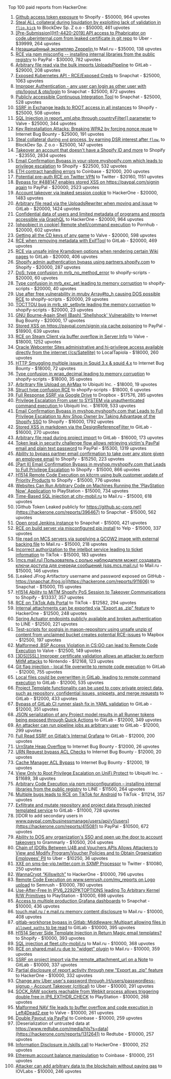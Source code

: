 Top 100 paid reports from HackerOne:

1. [Github access token exposure](https://hackerone.com/reports/1087489) to Shopify - $50000, 964 upvotes
2. [Steal ALL collateral during liquidation by exploiting lack of validation in `flip.kick`](https://hackerone.com/reports/684092) to BlockDev Sp. Z o.o - $50000, 461 upvotes
3. [[Pre-Submission][H1-4420-2019] API access to Phabricator on code.uberinternal.com from leaked certificate in git repo](https://hackerone.com/reports/591813) to Uber - $39999, 264 upvotes
4. [Незащищённый экземпляр Zeppelin ](https://hackerone.com/reports/992564) to Mail.ru - $35000, 138 upvotes
5. [RCE via npm misconfig -- installing internal libraries from the public registry](https://hackerone.com/reports/925585) to PayPal - $30000, 782 upvotes
6. [Arbitrary file read  via the bulk imports UploadsPipeline](https://hackerone.com/reports/1439593) to GitLab - $29000, 208 upvotes
7. [Exposed Kubernetes API - RCE/Exposed Creds](https://hackerone.com/reports/455645) to Snapchat - $25000, 1063 upvotes
8. [Improper Authentication - any user can login as other user with otp/logout & otp/login](https://hackerone.com/reports/921780) to Snapchat - $25000, 872 upvotes
9. [Publicly accessible Continuous Integration Tool](https://hackerone.com/reports/313457) to Snapchat - $25000, 528 upvotes
10. [SSRF in Exchange leads to ROOT access in all instances](https://hackerone.com/reports/341876) to Shopify - $25000, 508 upvotes
11. [SQL Injection in report_xml.php through countryFilter[] parameter](https://hackerone.com/reports/383127) to Valve - $25000, 344 upvotes
12. [Key Reinstallation Attacks: Breaking WPA2 by forcing nonce reuse](https://hackerone.com/reports/286740) to Internet Bug Bounty - $25000, 191 upvotes
13. [Steal collateral during `end` process, by earning DSR interest after `flow`.](https://hackerone.com/reports/672664) to BlockDev Sp. Z o.o - $25000, 147 upvotes
14. [Takeover an account that doesn't have a Shopify ID and more](https://hackerone.com/reports/867513) to Shopify - $23550, 2834 upvotes
15. [Email Confirmation Bypass in your-store.myshopify.com which leads to privilege escalation](https://hackerone.com/reports/910300) to Shopify - $22500, 532 upvotes
16. [ETH contract handling errors](https://hackerone.com/reports/328526) to Coinbase - $21000, 200 upvotes
17. [Potential pre-auth RCE on Twitter VPN](https://hackerone.com/reports/591295) to Twitter - $20160, 1151 upvotes
18. [Bypass for #488147 enables stored XSS on https://paypal.com/signin again](https://hackerone.com/reports/510152) to PayPal - $20000, 2523 upvotes
19. [Account takeover via leaked session cookie](https://hackerone.com/reports/745324) to HackerOne - $20000, 1483 upvotes
20. [Arbitrary file read via the UploadsRewriter when moving and issue](https://hackerone.com/reports/827052) to GitLab - $20000, 1424 upvotes
21. [Confidential data of users and limited metadata of programs and reports accessible via GraphQL](https://hackerone.com/reports/489146) to HackerOne - $20000, 964 upvotes
22. [[phpobject in cookie] Remote shell/command execution](https://hackerone.com/reports/141956) to Pornhub - $20000, 602 upvotes
23. [Getting all the CD keys of any game](https://hackerone.com/reports/391217) to Valve - $20000, 598 upvotes
24. [RCE when removing metadata with ExifTool](https://hackerone.com/reports/1154542) to GitLab - $20000, 469 upvotes
25. [RCE via unsafe inline Kramdown options when rendering certain Wiki pages](https://hackerone.com/reports/1125425) to GitLab - $20000, 406 upvotes
26. [Shopify admin authentication bypass using partners.shopify.com](https://hackerone.com/reports/270981) to Shopify - $20000, 287 upvotes
27. [DoS: type confusion in mrb_no_method_error](https://hackerone.com/reports/181871) to shopify-scripts - $20000, 60 upvotes
28. [Type confusion in mrb_exc_set leading to memory corruption](https://hackerone.com/reports/185041) to shopify-scripts - $20000, 40 upvotes
29. [Use after free vulnerability in mruby Array#to_h causing DOS possible RCE](https://hackerone.com/reports/181321) to shopify-scripts - $20000, 29 upvotes
30. [TOCTTOU bug in mrb_str_setbyte leading the memory corruption](https://hackerone.com/reports/181893) to shopify-scripts - $20000, 23 upvotes
31. [GNU Bourne-Again Shell (Bash) 'Shellshock' Vulnerability](https://hackerone.com/reports/29839) to Internet Bug Bounty - $20000, 17 upvotes
32. [Stored XSS on https://paypal.com/signin via cache poisoning](https://hackerone.com/reports/488147) to PayPal - $18900, 639 upvotes
33. [RCE on Steam Client via buffer overflow in Server Info](https://hackerone.com/reports/470520) to Valve - $18000, 1252 upvotes
34. [Oracle Webcenter Sites administrative and hi-privilege access available directly from the internet (/cs/Satellite)](https://hackerone.com/reports/170532) to LocalTapiola - $18000, 260 upvotes
35. [HTTP Smuggling multiple issues in Squid 3.x & squid 4.x](https://hackerone.com/reports/758445) to Internet Bug Bounty - $18000, 72 upvotes
36. [Type confusion in wrap_decimal leading to memory corruption](https://hackerone.com/reports/185051) to shopify-scripts - $18000, 35 upvotes
37. [Arbritrary file Upload on AirMax](https://hackerone.com/reports/73480) to Ubiquiti Inc. - $18000, 19 upvotes
38. [Struct type confusion RCE](https://hackerone.com/reports/181879) to shopify-scripts - $18000, 6 upvotes
39. [Full Response SSRF via Google Drive](https://hackerone.com/reports/1406938) to Dropbox - $17576, 285 upvotes
40. [Privilege Escalation From user to SYSTEM via unauthenticated command execution ](https://hackerone.com/reports/544928) to Ubiquiti Inc. - $16109, 533 upvotes
41. [Email Confirmation Bypass in myshop.myshopify.com that Leads to Full Privilege Escalation to Any Shop Owner by Taking Advantage of the Shopify SSO](https://hackerone.com/reports/791775) to Shopify - $16000, 1792 upvotes
42. [Stored XSS in markdown via the DesignReferenceFilter ](https://hackerone.com/reports/1212067) to GitLab - $16000, 270 upvotes
43. [Arbitrary file read during project import](https://hackerone.com/reports/1132378) to GitLab - $16000, 173 upvotes
44. [Token leak in security challenge flow allows retrieving victim's PayPal email and plain text password](https://hackerone.com/reports/739737) to PayPal - $15300, 1319 upvotes
45. [Ability to bypass partner email confirmation to take over any store given an employee email](https://hackerone.com/reports/300305) to Shopify - $15250, 223 upvotes
46. [[Part II] Email Confirmation Bypass in myshop.myshopify.com that Leads to Full Privilege Escalation](https://hackerone.com/reports/796808) to Shopify - $15000, 866 upvotes
47. [H1514 Remote Code Execution on kitcrm using bulk customer update of Priority Products](https://hackerone.com/reports/422944) to Shopify - $15000, 776 upvotes
48. [Websites Can Run Arbitrary Code on Machines Running the 'PlayStation Now' Application](https://hackerone.com/reports/873614) to PlayStation - $15000, 734 upvotes
49. [Time-Based SQL injection at city-mobil.ru](https://hackerone.com/reports/868436) to Mail.ru - $15000, 618 upvotes
50. [Github Token Leaked publicly for https://github.sc-corp.net](https://hackerone.com/reports/396467) to Snapchat - $15000, 562 upvotes
51. [Open prod Jenkins instance](https://hackerone.com/reports/231460) to Snapchat - $15000, 421 upvotes
52. [RCE on build server via misconfigured pip install](https://hackerone.com/reports/946409) to Yelp - $15000, 337 upvotes
53. [file read on MCS servers via supplying a QCOW2 image with external backing file](https://hackerone.com/reports/1024899) to Mail.ru - $15000, 218 upvotes
54. [Incorrect authorization to the intelbot service leading to ticket information](https://hackerone.com/reports/1328546) to TikTok - $15000, 183 upvotes
55. [[mcs.mail.ru] Пользователь с ролью наблюдателя может создавать ключи доступа для очереди сообщений (sqs.mcs.mail.ru)](https://hackerone.com/reports/1177451) to Mail.ru - $15000, 146 upvotes
56. [Leaked JFrog Artifactory  username and password exposed on GitHub - https://snapchat.jfrog.io](https://hackerone.com/reports/911606) to Snapchat - $15000, 115 upvotes
57. [H1514 Ability to MiTM Shopify PoS Session to Takeover Communications](https://hackerone.com/reports/423467) to Shopify - $13337, 357 upvotes
58. [RCE on TikTok Ads Portal](https://hackerone.com/reports/1024575) to TikTok - $12582, 294 upvotes
59. [Internal attachments can be exported via "Export as .zip" feature](https://hackerone.com/reports/186230) to HackerOne - $12500, 248 upvotes
60. [Spring Actuator endpoints publicly available and broken authentication](https://hackerone.com/reports/838635) to LINE - $12500, 221 upvotes
61. [Test-scripts for postgis in mason-repository using unsafe unzip of content from unclaimed bucket creates potential RCE-issues](https://hackerone.com/reports/329689) to Mapbox - $12500, 197 upvotes
62. [Malformed .BSP Access Violation in CS:GO can lead to Remote Code Execution](https://hackerone.com/reports/351014) to Valve - $12500, 149 upvotes
63. [[3DS][SSL] Improper certificate validation allows an attacker to perform MitM attacks](https://hackerone.com/reports/894922) to Nintendo - $12168, 123 upvotes
64. [Git flag injection - local file overwrite to remote code execution](https://hackerone.com/reports/658013) to GitLab - $12000, 755 upvotes
65. [Local files could be overwritten in GitLab, leading to remote command execution](https://hackerone.com/reports/587854) to GitLab - $12000, 535 upvotes
66. [Project Template functionality can be used to copy private project data, such as repository, confidential issues, snippets, and merge requests](https://hackerone.com/reports/689314) to GitLab - $12000, 433 upvotes
67. [Bypass of GitLab CI runner slash fix in YAML validation](https://hackerone.com/reports/409395) to GitLab - $12000, 351 upvotes
68. [JSON serialization of any Project model results in all Runner tokens being exposed through Quick Actions](https://hackerone.com/reports/509924) to GitLab - $12000, 349 upvotes
69. [An attacker can run pipeline jobs as arbitrary user](https://hackerone.com/reports/894569) to GitLab - $12000, 299 upvotes
70. [Full Read SSRF on Gitlab's Internal Grafana](https://hackerone.com/reports/878779) to GitLab - $12000, 200 upvotes
71. [UrnState Heap Overflow](https://hackerone.com/reports/824771) to Internet Bug Bounty - $12000, 26 upvotes
72. [URN Request bypass ACL Checks](https://hackerone.com/reports/824802) to Internet Bug Bounty - $12000, 20 upvotes
73. [Cache Manager ACL Bypass](https://hackerone.com/reports/824203) to Internet Bug Bounty - $12000, 19 upvotes
74. [View Only to Root Privilege Escalation on UniFi Protect](https://hackerone.com/reports/825764) to Ubiquiti Inc. - $11689, 38 upvotes
75. [Arbitrary Code Execution via npm misconfiguration – installing internal libraries from the public registry](https://hackerone.com/reports/1043385) to LINE - $11500, 264 upvotes
76. [Multiple bugs leads to RCE on TikTok for Android](https://hackerone.com/reports/1065500) to TikTok - $11214, 357 upvotes
77. [Exfiltrate and mutate repository and project data through injected templated service](https://hackerone.com/reports/446585) to GitLab - $11000, 728 upvotes
78. [IDOR to add secondary users in www.paypal.com/businessmanage/users/api/v1/users](https://hackerone.com/reports/415081) to PayPal - $10500, 672 upvotes
79. [Ability to DOS any organization's SSO and open up the door to account takeovers](https://hackerone.com/reports/976603) to Grammarly - $10500, 204 upvotes
80. [Chain of IDORs Between U4B and Vouchers APIs Allows Attackers to View and Modify Program/Voucher Policies and to Obtain Organization Employees' PII](https://hackerone.com/reports/1148697) to Uber - $10250, 36 upvotes
81. [XXE on sms-be-vip.twitter.com in SXMP Processor](https://hackerone.com/reports/248668) to Twitter - $10080, 250 upvotes
82. [WannaCrypt “Killswitch”](https://hackerone.com/reports/228648) to HackerOne - $10000, 796 upvotes
83. [Remote Code Execution on www.semrush.com/my_reports on Logo upload](https://hackerone.com/reports/403417) to Semrush - $10000, 780 upvotes
84. [Use-After-Free In IPV6_2292PKTOPTIONS leading To Arbitrary Kernel R/W Primitives](https://hackerone.com/reports/826026) to PlayStation - $10000, 698 upvotes
85. [Access to multiple production Grafana dashboards](https://hackerone.com/reports/663628) to Snapchat - $10000, 436 upvotes
86. [touch.mail.ru / e.mail.ru memory content disclosure](https://hackerone.com/reports/513236) to Mail.ru - $10000, 408 upvotes
87. [gitlab-workhorse bypass in Gitlab::Middleware::Multipart allowing files in `allowed_paths` to be read](https://hackerone.com/reports/850447) to GitLab - $10000, 395 upvotes
88. [H1514 Server Side Template Injection in Return Magic email templates?](https://hackerone.com/reports/423541) to Shopify - $10000, 393 upvotes
89. [SQL injection at fleet.city-mobil.ru](https://hackerone.com/reports/881901) to Mail.ru - $10000, 368 upvotes
90. [RCE on shared.mail.ru due to "widget" plugin](https://hackerone.com/reports/518637) to Mail.ru - $10000, 359 upvotes
91. [SSRF on project import via the remote_attachment_url on a Note](https://hackerone.com/reports/826361) to GitLab - $10000, 337 upvotes
92. [Partial disclosure of report activity through new "Export as .zip" feature](https://hackerone.com/reports/182358) to HackerOne - $10000, 332 upvotes
93. [Change any Uber user's password through /rt/users/passwordless-signup - Account Takeover (critical)](https://hackerone.com/reports/143717) to Uber - $10000, 291 upvotes
94. [SOCK_RAW sockets reachable from Webkit process allows triggering double free in IP6_EXTHDR_CHECK](https://hackerone.com/reports/943231) to PlayStation - $10000, 268 upvotes
95. [Malformed NAV file leads to buffer overflow and code execution in Left4Dead2.exe](https://hackerone.com/reports/542180) to Valve - $10000, 261 upvotes
96. [Double Payout via PayPal](https://hackerone.com/reports/307239) to Coinbase - $10000, 259 upvotes
97. [Deserialization of untrusted data at https://www.redtube.com/media/hls?s=data](https://hackerone.com/reports/1312641) to Redtube - $10000, 257 upvotes
98. [Information Disclosure in /skills call](https://hackerone.com/reports/188719) to HackerOne - $10000, 252 upvotes
99. [Ethereum account balance manipulation](https://hackerone.com/reports/300748) to Coinbase - $10000, 251 upvotes
100. [Attacker can add arbitrary data to the blockchain without paying gas](https://hackerone.com/reports/396954) to IOVLabs - $10000, 246 upvotes
